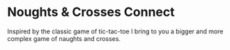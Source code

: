 # Noughts & Crosses Connect

Inspired by the classic game of tic-tac-toe I bring to you a bigger and more complex game of naughts and crosses.

